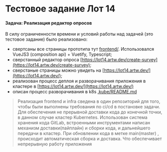 # Тестовое задание Лот 14

#### Задача: Реализация редактор опросов

В силу ограниченности времени и условий работы над задачей (это тестовое задание) было реализовано:
- свертсаны все страницы прототипа тут [frontend/](frontend/). Использовался VueJS3 (composition api) + Vuetify, Typescript;
- сверстанный редактор опроса [https://lot14.artw.dev/create-survey](https://lot14.artw.dev/create-survey);
- сверстаные страницы можно увидеть на [https://lot14.artw.dev/](https://lot14.artw.dev/);
- реализован процесс деплоя и разворачивания приложения в кластере в [https://lot14.artw.dev/](https://lot14.artw.dev/)
- описан процесс разворачивания в k8s [.kube/README.md](.kube/README.md)


> Реализация frontend и infra сведена в один репозиторий для того, чтобы были выполнены требования по ci/cd в постановке задачи. Для обеспечения не прерывной доставки кода до конечной точки, в данном случае кластер Kubernetes. Использован система хранения кода GitLab, встроенными инструментами написан механизм доставки(пайплайн) и сборки кода, и дальнейшего передачи в кластер.
При обновлении кода в метке main(master) , происходит автоматическая сборка и доставка.
Что обеспечивает непрерывную работу приложения
